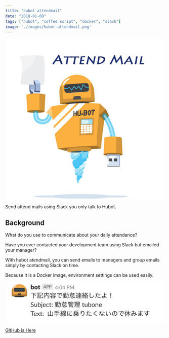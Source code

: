 ```yaml
---
title: "hubot attendmail"
date: "2018-01-08"
tags: ["hubot", "coffee script", "docker", "slack"]
image: './images/hubot-attendmail.png'
---
```


[![](https://raw.githubusercontent.com/tubone24/hubot_attendmail/master/docs/header.png)](https://github.com/tubone24/hubot_attendmail)

Send attend mails using Slack you only talk to Hubot.

## Background

What do you use to communicate about your daily attendance?

Have you ever contacted your development team using Slack but emailed your manager?

With hubot atendmail, you can send emails to managers and group emails simply by contacting Slack on time.

Because it is a Docker image, environment settings can be used easily.

![Img](https://raw.githubusercontent.com/tubone24/hubot_attendmail/master/docs/send_attend.png)

[GitHub is Here](https://github.com/tubone24/hubot_attendmail)
